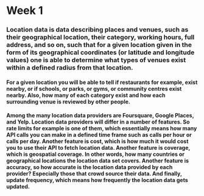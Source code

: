 # Week 1
### Location data is data describing places and venues, such as their geographical location, their category, working hours, full address, and so on, such that for a given location given in the form of its geographical coordinates (or latitude and longitude values) one is able to determine what types of venues exist within a defined radius from that location.

#### For a given location you will be able to tell if restaurants for example, exist nearby, or if schools, or parks, or gyms, or community centres exist nearby. Also, how many of each category exist and how each surrounding venue is reviewed by other people.

#### Among the many location data providers are Foursquare, Google Places, and Yelp. Location data providers will differ in a number of features. So rate limits for example is one of them, which essentially means how many API calls you can make in a defined time frame such as calls per hour or calls per day. Another feature is cost, which is how much it would cost you to use their API to fetch location data. Another feature is coverage, which is geospatial coverage. In other words, how many countries or geographical locations the location data set covers. Another feature is accuracy, so how accurate is the location data provided by each provider? Especially those that crowd source their data. And finally, update frequency, which means how frequently the location data gets updated. 
